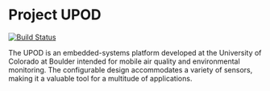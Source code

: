 # Project UPOD

[![Build Status](https://travis-ci.org/DrewMeyersCUboulder/UPOD_Bridge.svg?branch=travis)](https://travis-ci.org/DrewMeyersCUboulder/UPOD_Bridge.svg?branch=master)

The UPOD is an embedded-systems platform developed at the University of Colorado at Boulder intended for mobile air quality and environmental monitoring. The configurable design accommodates a variety of sensors, making it a valuable tool for a multitude of applications.
